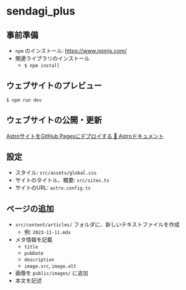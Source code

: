 # sendagi_plus

## 事前準備

- `npm` のインストール: https://www.npmjs.com/
- 関連ライブラリのインストール
  - `$ npm install`

## ウェブサイトのプレビュー

```
$ npm run dev
```

## ウェブサイトの公開・更新

[AstroサイトをGitHub Pagesにデプロイする 🚀 Astroドキュメント](https://docs.astro.build/ja/guides/deploy/github/)

## 設定

- スタイル: `src/assets/global.css`
- サイトのタイトル、概要: `src/sites.ts`
- サイトのURL: `astro.config.ts`

## ページの追加

- `src/content/articles/` フォルダに、新しいテキストファイルを作成
  - 例: `2023-11-11.mdx`
- メタ情報を記載
  - `title`
  - `pubDate`
  - `description`
  - `image.src`, `image.alt`
- 画像を `public/images/` に追加
- 本文を記述

